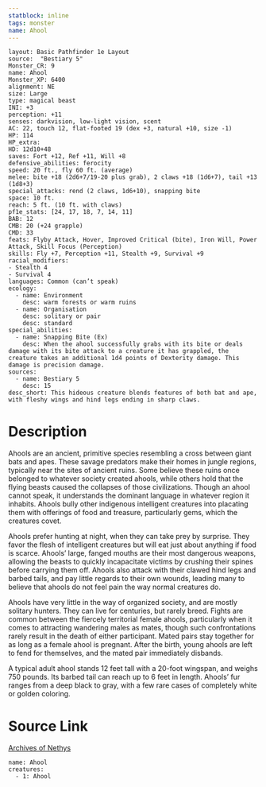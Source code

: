 ```yaml
---
statblock: inline
tags: monster
name: Ahool
---
```

```statblock
layout: Basic Pathfinder 1e Layout
source:  "Bestiary 5"
Monster_CR: 9
name: Ahool
Monster_XP: 6400
alignment: NE
size: Large
type: magical beast
INI: +3
perception: +11
senses: darkvision, low-light vision, scent
AC: 22, touch 12, flat-footed 19 (dex +3, natural +10, size -1)
HP: 114
HP_extra: 
HD: 12d10+48
saves: Fort +12, Ref +11, Will +8
defensive_abilities: ferocity
speed: 20 ft., fly 60 ft. (average)
melee: bite +18 (2d6+7/19-20 plus grab), 2 claws +18 (1d6+7), tail +13 (1d8+3)
special_attacks: rend (2 claws, 1d6+10), snapping bite
space: 10 ft.
reach: 5 ft. (10 ft. with claws)
pf1e_stats: [24, 17, 18, 7, 14, 11]
BAB: 12
CMB: 20 (+24 grapple)
CMD: 33
feats: Flyby Attack, Hover, Improved Critical (bite), Iron Will, Power Attack, Skill Focus (Perception)
skills: Fly +7, Perception +11, Stealth +9, Survival +9
racial_modifiers:
- Stealth 4
- Survival 4
languages: Common (can’t speak)
ecology:
  - name: Environment
    desc: warm forests or warm ruins
  - name: Organisation
    desc: solitary or pair
    desc: standard
special_abilities:
  - name: Snapping Bite (Ex)
    desc: When the ahool successfully grabs with its bite or deals damage with its bite attack to a creature it has grappled, the creature takes an additional 1d4 points of Dexterity damage. This damage is precision damage.
sources:
  - name: Bestiary 5
    desc: 15
desc_short: This hideous creature blends features of both bat and ape, with fleshy wings and hind legs ending in sharp claws.
```
# Description
Ahools are an ancient, primitive species resembling a cross between giant bats and apes. These savage predators make their homes in jungle regions, typically near the sites of ancient ruins. Some believe these ruins once belonged to whatever society created ahools, while others hold that the flying beasts caused the collapses of those civilizations. Though an ahool cannot speak, it understands the dominant language in whatever region it inhabits. Ahools bully other indigenous intelligent creatures into placating them with offerings of food and treasure, particularly gems, which the creatures covet.

Ahools prefer hunting at night, when they can take prey by surprise. They favor the flesh of intelligent creatures but will eat just about anything if food is scarce. Ahools’ large, fanged mouths are their most dangerous weapons, allowing the beasts to quickly incapacitate victims by crushing their spines before carrying them off. Ahools also attack with their clawed hind legs and barbed tails, and pay little regards to their own wounds, leading many to believe that ahools do not feel pain the way normal creatures do.

Ahools have very little in the way of organized society, and are mostly solitary hunters. They can live for centuries, but rarely breed. Fights are common between the fiercely territorial female ahools, particularly when it comes to attracting wandering males as mates, though such confrontations rarely result in the death of either participant. Mated pairs stay together for as long as a female ahool is pregnant. After the birth, young ahools are left to fend for themselves, and the mated pair immediately disbands.

A typical adult ahool stands 12 feet tall with a 20-foot wingspan, and weighs 750 pounds. Its barbed tail can reach up to 6 feet in length. Ahools’ fur ranges from a deep black to gray, with a few rare cases of completely white or golden coloring.
# Source Link
[Archives of Nethys](https://aonprd.com/MonsterDisplay.aspx?ItemName=Ahool)
```encounter-table
name: Ahool
creatures:
  - 1: Ahool
```
